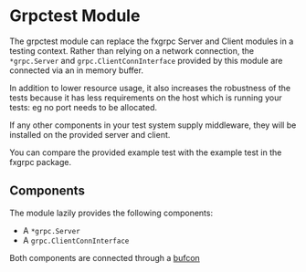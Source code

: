 # Grpctest Module

The grpctest module can replace the fxgrpc Server and Client modules in a testing context.
Rather than relying on a network connection, the `*grpc.Server` and `grpc.ClientConnInterface` provided by this module are connected via an in memory buffer.

In addition to lower resource usage, it also increases the robustness of the tests because it has less requirements on the host which is running your tests: eg no port needs to be allocated.

If any other components in your test system supply middleware, they will be installed on the provided server and client.

You can compare the provided example test with the example test in the fxgrpc package.

## Components
The module lazily provides the following components:

* A `*grpc.Server`
* A `grpc.ClientConnInterface`

Both components are connected through a [bufcon](https://pkg.go.dev/google.golang.org/grpc/test/bufconn)